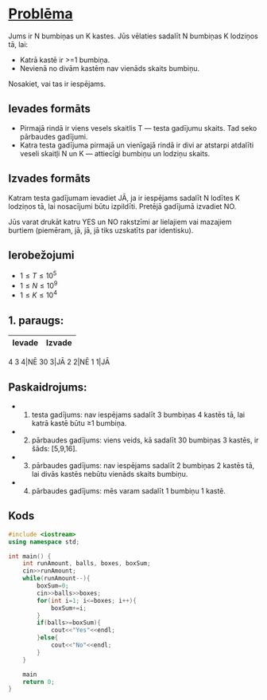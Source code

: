 # [Problēma](https://www.codechef.com/problems/BALLBOX)
Jums ir N bumbiņas un K kastes. Jūs vēlaties sadalīt N bumbiņas K lodziņos tā, lai:
- Katrā kastē ir >=1 bumbiņa.
- Nevienā no divām kastēm nav vienāds skaits bumbiņu.

Nosakiet, vai tas ir iespējams.

## Ievades formāts
- Pirmajā rindā ir viens vesels skaitlis T — testa gadījumu skaits. Tad seko pārbaudes gadījumi.
- Katra testa gadījuma pirmajā un vienīgajā rindā ir divi ar atstarpi atdalīti veseli skaitļi N un K — attiecīgi bumbiņu un lodziņu skaits.
## Izvades formāts
Katram testa gadījumam ievadiet JĀ, ja ir iespējams sadalīt N lodītes K lodziņos tā, lai nosacījumi būtu izpildīti. Pretējā gadījumā izvadiet NO.

Jūs varat drukāt katru YES un NO rakstzīmi ar lielajiem vai mazajiem burtiem (piemēram, jā, jā, jā tiks uzskatīts par identisku).

## Ierobežojumi
- $1≤T≤10^5$
- $1≤N≤10^9$
- $1≤K≤10^4$

## 1. paraugs:
Ievade|Izvade
-|-
4
3 4|NĒ
30 3|JĀ
2 2|NĒ
1 1|JĀ

## Paskaidrojums:
- 1. testa gadījums: nav iespējams sadalīt 3 bumbiņas 4 kastēs tā, lai katrā kastē būtu ≥1 bumbiņa.

- 2. pārbaudes gadījums: viens veids, kā sadalīt 30 bumbiņas 3 kastēs, ir šāds: [5,9,16].

- 3. pārbaudes gadījums: nav iespējams sadalīt 2 bumbiņas 2 kastēs tā, lai divās kastēs nebūtu vienāds skaits bumbiņu.

- 4. pārbaudes gadījums: mēs varam sadalīt 1 bumbiņu 1 kastē.

## Kods
```cpp
#include <iostream>
using namespace std;

int main() {
    int runAmount, balls, boxes, boxSum;
    cin>>runAmount;
	while(runAmount--){
        boxSum=0;
	    cin>>balls>>boxes;
        for(int i=1; i<=boxes; i++){
            boxSum+=i;
        }
        if(balls>=boxSum){
            cout<<"Yes"<<endl;
        }else{
            cout<<"No"<<endl;
        }
	}

    main
	return 0;
}

```